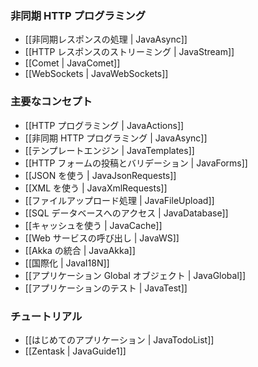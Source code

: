 <!-- ### Asynchronous HTTP programming -->
### 非同期 HTTP プログラミング

<!-- - [[Handling asynchronous results | JavaAsync]]
- [[Streaming HTTP responses | JavaStream]]
- [[Comet sockets | JavaComet]]
- [[WebSockets | JavaWebSockets]] -->
- [[非同期レスポンスの処理 | JavaAsync]]
- [[HTTP レスポンスのストリーミング | JavaStream]]
- [[Comet | JavaComet]]
- [[WebSockets | JavaWebSockets]]

<!-- ### Main concepts -->
### 主要なコンセプト

<!-- - [[HTTP programming | JavaActions]]
- [[Asynchronous HTTP programming | JavaAsync]]
- [[The template engine | JavaTemplates]]
- [[HTTP form submission and validation | JavaForms]]
- [[Working with JSON | JavaJsonRequests]]
- [[Working with XML | JavaXmlRequests]]
- [[Handling file upload | JavaFileUpload]]
- [[Accessing an SQL database | JavaDatabase]]
- [[Using the Cache | JavaCache]]
- [[Calling WebServices | JavaWS]]
- [[Integrating with Akka | JavaAkka]]
- [[Internationalization | JavaI18N]]
- [[The application Global object | JavaGlobal]]
- [[Testing your application | JavaTest]] -->
- [[HTTP プログラミング | JavaActions]]
- [[非同期 HTTP プログラミング | JavaAsync]]
- [[テンプレートエンジン | JavaTemplates]]
- [[HTTP フォームの投稿とバリデーション | JavaForms]]
- [[JSON を使う | JavaJsonRequests]]
- [[XML を使う | JavaXmlRequests]]
- [[ファイルアップロード処理 | JavaFileUpload]]
- [[SQL データベースへのアクセス | JavaDatabase]]
- [[キャッシュを使う | JavaCache]]
- [[Web サービスの呼び出し | JavaWS]]
- [[Akka の統合 | JavaAkka]]
- [[国際化 | JavaI18N]]
- [[アプリケーション Global オブジェクト | JavaGlobal]]
- [[アプリケーションのテスト | JavaTest]]

<!-- ### Tutorials -->
### チュートリアル

<!-- - [[Your first application | JavaTodoList]]
- [[Zentask | JavaGuide1]] -->
- [[はじめてのアプリケーション | JavaTodoList]]
- [[Zentask | JavaGuide1]]